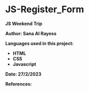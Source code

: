 # JS-Register_Form
<h><b>JS Weekend Trip</h></b>

<html>
<h><b>Author: Sana Al Rayess</b></h>
<p><b>Languages used in this project:</b> <ul>
                                        <li><b>HTML</b></li>
                                        <li><b>CSS</b></li>
                                        <li><b>Javascript</b></li>
                                        </ul></p> 
<p><b>Date: 27/2/2023</b></p>
<p><b> References:<b> 
</html>
